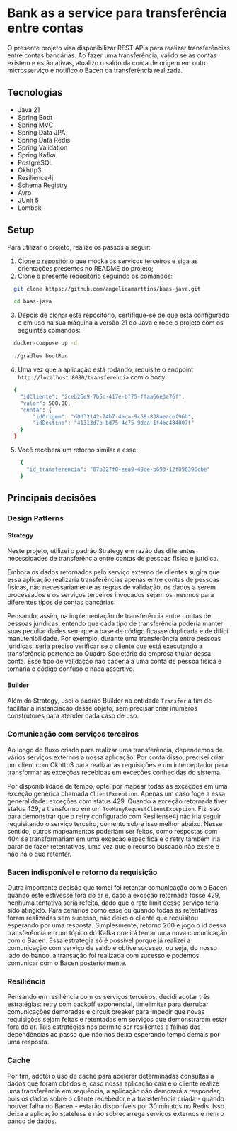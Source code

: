 # Bank as a service para transferência entre contas

O presente projeto visa disponibilizar REST APIs para realizar transferências entre contas bancárias. Ao fazer uma
transferência, valido se as contas existem e estão ativas, atualizo o saldo da conta de origem em outro microsserviço e
notifico o Bacen da transferência realizada.

## Tecnologias

- Java 21
- Spring Boot
- Spring MVC
- Spring Data JPA
- Spring Data Redis
- Spring Validation
- Spring Kafka
- PostgreSQL
- Okhttp3
- Resilience4j
- Schema Registry
- Avro
- JUnit 5
- Lombok

## Setup

Para utilizar o projeto, realize os passos a seguir:

1. [Clone o repositório](https://github.com/mllcarvalho/DesafioItau) que mocka os serviços terceiros e siga as orientações presentes no README do projeto;
2. Clone o presente repositório seguindo os comandos:
```bash
  git clone https://github.com/angelicamarttins/baas-java.git

  cd baas-java
```
3. Depois de clonar este repositório, certifique-se de que está configurado e em uso na sua máquina a versão 21 do Java e rode o projeto com os seguintes comandos:
```bash
  docker-compose up -d

  ./gradlew bootRun
```
4. Uma vez que a aplicação está rodando, requisite o endpoint `http://localhost:8080/transferencia` com o body:
```bash
  {
    "idCliente": "2ceb26e9-7b5c-417e-bf75-ffaa66e3a76f",
    "valor": 500.00,
    "conta": {
        "idOrigem": "d0d32142-74b7-4aca-9c68-838aeacef96b",
        "idDestino": "41313d7b-bd75-4c75-9dea-1f4be434007f"
    }
  }
```
5. Você receberá um retorno similar a esse:
```bash
    {
      "id_transferencia": "07b327f0-eea9-49ce-b693-12f096396cbe"
    }
```

## Principais decisões
### Design Patterns
#### Strategy
Neste projeto, utilizei o padrão Strategy em razão das diferentes necessidades de transferência entre contas de pessoas
física e jurídica.

Embora os dados retornados pelo serviço externo de clientes sugira que essa aplicação realizaria transferências
apenas entre contas de pessoas físicas, não necessariamente as regras de validação, os dados a serem processados e os serviços
terceiros invocados sejam os mesmos para diferentes tipos de contas bancárias.

Pensando, assim, na implementação de transferência entre contas de pessoas jurídicas, entendo que cada tipo de transferência
poderia manter suas peculiaridades sem que a base de código ficasse duplicada e de difícil manutenibilidade.
Por exemplo, durante uma transferência entre pessoas júridicas, seria preciso verificar se o cliente que está executando
a transferência pertence ao Quadro Societário da empresa titular dessa conta. Esse tipo de validação não caberia a uma
conta de pessoa física e tornaria o código confuso e nada assertivo.

#### Builder
Além do Strategy, usei o padrão Builder na entidade `Transfer` a fim de facilitar a instanciação desse objeto, sem precisar
criar inúmeros construtores para atender cada caso de uso.

### Comunicação com serviços terceiros
Ao longo do fluxo criado para realizar uma transferência, dependemos de vários serviços externos a nossa aplicação.
Por conta disso, precisei criar um client com Okhttp3 para realizar as requisições e um interceptador para transformar
as exceções recebidas em exceções conhecidas do sistema.

Por disponibilidade de tempo, optei por mapear todas as exceções em uma exceção genérica chamada `ClientException`.
Apenas um caso foge a essa generalidade: exceções com status 429. Quando a exceção retornada tiver status 429, a transformo
em um `TooManyRequestClientException`. Fiz isso para demonstrar que o retry configurado com Resiliense4j não iria seguir
requisitando o serviço terceiro, comento sobre isso melhor abaixo. Nesse sentido, outros mapeamentos poderiam ser feitos,
como respostas com 404 se transformariam em uma exceção específica e o retry também iria parar de fazer retentativas,
uma vez que o recurso buscado não existe e não há o que retentar.

### Bacen indisponível e retorno da requisição
Outra importante decisão que tomei foi retentar comunicação com o Bacen quando este estivesse fora do ar e, caso a
exceção retornada fosse 429, nenhuma tentativa seria refeita, dado que o rate limit desse serviço teria sido atingido.
Para cenários como esse ou quando todas as retentativas foram realizadas sem sucesso, não deixo o cliente que requisitou
esperando por uma resposta. Simplesmente, retorno 200 e jogo o id dessa transferência em um tópico do Kafka que irá
tentar uma nova comunicação com o Bacen. Essa estratégia só é possível porque já realizei a comunicação com serviço de
saldo e obtive sucesso, ou seja, do nosso lado do banco, a transação foi realizada com sucesso e podemos comunicar com o
Bacen posteriormente.

### Resiliência
Pensando em resiliência com os serviços terceiros, decidi adotar três estratégias: retry com backoff exponencial, timelimiter
para derrubar comunicações demoradas e circuit breaker para impedir que novas requisições sejam feitas e retentadas
em serviços que demonstraram estar fora do ar.
Tais estratégias nos permite ser resilientes a falhas das dependências ao passo que não nos deixa esperando tempo demais
por uma resposta.

### Cache
Por fim, adotei o uso de cache para acelerar determinadas consultas a dados que foram obtidos e, caso nossa aplicação caia
e o cliente realize uma transferência em sequência, a aplicação não demorará a responder, pois os dados sobre o cliente recebedor
e a transferência criada - quando houver falha no Bacen - estarão disponíveis por 30 minutos no Redis. Isso deixa a aplicação
stateless e não sobrecarrega serviços externos e nem o banco de dados.
